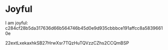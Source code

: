 # Joyful

I am joyful: c284cf28b5da317636d66b564746b45d0e9d935cbbbce191affcc8a58396610e


22extLxekaxhkSB27HrwXsr7TQzHuTQVzzCZhs2CCQmBSP